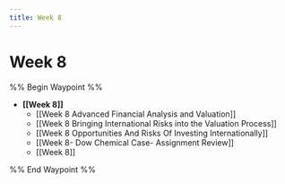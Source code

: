 ```yaml
---
title: Week 8
---
```

# Week 8

%% Begin Waypoint %%
- **[[Week 8]]**
	- [[Week 8 Advanced Financial Analysis and Valuation]]
	- [[Week 8 Bringing International Risks into the Valuation Process]]
	- [[Week 8 Opportunities And Risks Of Investing Internationally]]
	- [[Week 8- Dow Chemical Case- Assignment Review]]
	- [[Week 8]]

%% End Waypoint %%